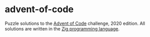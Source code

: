 # advent-of-code

Puzzle solutions to the [Advent of Code](https://adventofcode.com/) challenge, 2020 edition. All solutions are written in the [Zig programming language](https://ziglang.org/).
